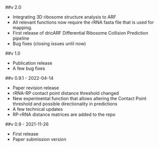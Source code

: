 ##v 2.0
- Integrating 3D ribosome structure analysis to ARF
- All relevant functions now require the rRNA fasta file that is used for mapping.
- First release of dricARF Differential Ribosome Collision Prediction pipeline
- Bug fixes (closing issues until now)

##v 1.0
- Publication release
- A few bug fixes

##v 0.9.1 - 2022-04-14
- Paper revision release
- rRNA-RP contact point distance threshold changed
- New experimental function that allows altering the Contact Point threshold and possible directionality in predictions
- A few technical updates
- RP-rRNA distance matrices are added to the repo

##v 0.9 - 2021-11-26
- First release
- Paper submission version
